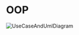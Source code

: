 # OOP
![UseCaseAndUmlDiagram](https://user-images.githubusercontent.com/92860420/226702625-c7c7de8a-c156-4552-a4c0-b78bd3c33871.png)

